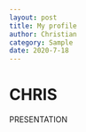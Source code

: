 ```yaml
---
layout: post
title: My profile
author: Christian 
category: Sample
date: 2020-7-18
---
```


# CHRIS

PRESENTATION
